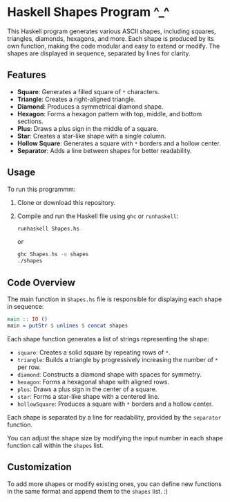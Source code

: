 # Haskell Shapes Program ^_^

This Haskell program generates various ASCII shapes, including squares, triangles, diamonds, hexagons, and more. Each shape is produced by its own function, making the code modular and easy to extend or modify. The shapes are displayed in sequence, separated by lines for clarity.

## Features

- **Square**: Generates a filled square of `*` characters.
- **Triangle**: Creates a right-aligned triangle.
- **Diamond**: Produces a symmetrical diamond shape.
- **Hexagon**: Forms a hexagon pattern with top, middle, and bottom sections.
- **Plus**: Draws a plus sign in the middle of a square.
- **Star**: Creates a star-like shape with a single column.
- **Hollow Square**: Generates a square with `*` borders and a hollow center.
- **Separator**: Adds a line between shapes for better readability.

## Usage

To run this programmm:

1. Clone or download this repository.
2. Compile and run the Haskell file using `ghc` or `runhaskell`:

   ```bash
   runhaskell Shapes.hs
   ```

   or

   ```bash
   ghc Shapes.hs -o shapes
   ./shapes
   ```

## Code Overview

The main function in `Shapes.hs` file is responsible for displaying each shape in sequence:

```haskell
main :: IO ()
main = putStr $ unlines $ concat shapes
```

Each shape function generates a list of strings representing the shape:

- `square`: Creates a solid square by repeating rows of `*`.
- `triangle`: Builds a triangle by progressively increasing the number of `*` per row.
- `diamond`: Constructs a diamond shape with spaces for symmetry.
- `hexagon`: Forms a hexagonal shape with aligned rows.
- `plus`: Draws a plus sign in the center of a square.
- `star`: Forms a star-like shape with a centered line.
- `hollowSquare`: Produces a square with `*` borders and a hollow center.

Each shape is separated by a line for readability, provided by the `separator` function.



You can adjust the shape size by modifying the input number in each shape function call within the `shapes` list.

## Customization

To add more shapes or modify existing ones, you can define new functions in the same format and append them to the `shapes` list.
:)
